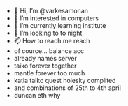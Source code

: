 - 👋 Hi, I’m @varkesamonan
- 👀 I’m interested in computers
- 🌱 I’m currently learning institute
- 💞️ I’m looking to to night
- 📫 How to reach me reach
- of cource... balance acc
- already names server
- taiko forever together
- mantle forever too much
- katla taiko quest holesky complited
- and combinations of 25th to 4th april
- duncan eth why

